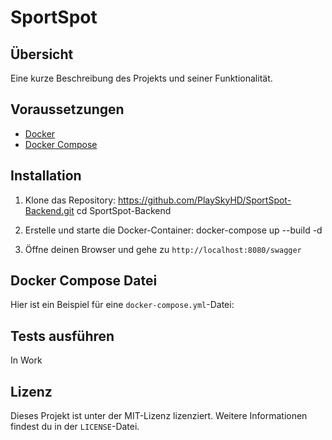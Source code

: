 # SportSpot

## Übersicht

Eine kurze Beschreibung des Projekts und seiner Funktionalität.

## Voraussetzungen

- [Docker](https://www.docker.com/get-started)
- [Docker Compose](https://docs.docker.com/compose/install/)

## Installation

1. Klone das Repository:
   https://github.com/PlaySkyHD/SportSpot-Backend.git
   cd SportSpot-Backend

2. Erstelle und starte die Docker-Container:
   docker-compose up --build -d

3. Öffne deinen Browser und gehe zu `http://localhost:8080/swagger`

## Docker Compose Datei

Hier ist ein Beispiel für eine `docker-compose.yml`-Datei:

## Tests ausführen

In Work

## Lizenz

Dieses Projekt ist unter der MIT-Lizenz lizenziert. Weitere Informationen findest du in der `LICENSE`-Datei.
